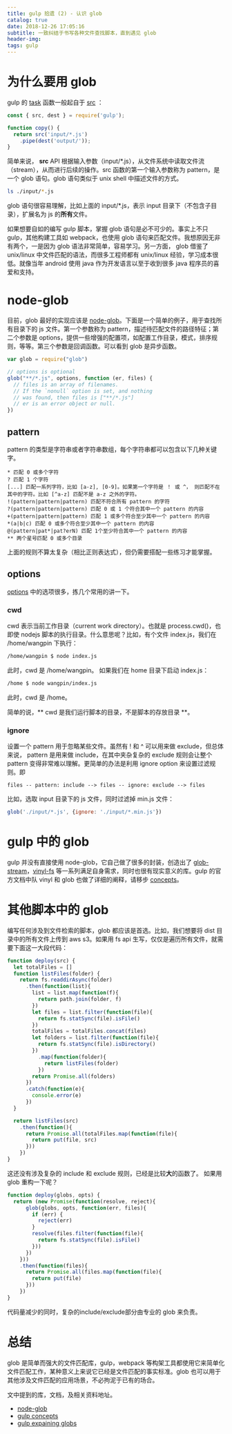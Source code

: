 ```yaml
---
title: gulp 拾遗 (2) - 认识 glob 
catalog: true
date: 2018-12-26 17:05:16
subtitle: 一致纠结于书写各种文件查找脚本，直到遇见 glob
header-img:
tags: gulp
---
```

# 为什么要用 glob
gulp 的 [task](https://gulpjs.com/docs/en/getting-started/creating-tasks) 函数一般起自于 [src](https://gulpjs.com/docs/en/api/src) ：
```javascript
const { src, dest } = require('gulp');

function copy() {
  return src('input/*.js')
    .pipe(dest('output/'));
}
```
简单来说， **src** API 根据输入参数（input/*.js），从文件系统中读取文件流（stream），从而进行后续的操作。src 函数的第一个输入参数称为 pattern，是一个 glob 语句。glob 语句类似于 unix shell 中描述文件的方式。
```bash
ls ./input/*.js
```
glob 语句很容易理解，比如上面的 input/*.js，表示 input 目录下（不包含子目录），扩展名为 js 的**所有**文件。

如果想要自如的编写 gulp 脚本，掌握 glob 语句是必不可少的。事实上不只 gulp，其他构建工具如 webpack，也使用 glob 语句来匹配文件。我想原因无非有两个，一是因为 glob 语法非常简单，容易学习。另一方面， glob 借鉴了 unix/linux 中文件匹配的语法，而很多工程师都有 unix/linux 经验，学习成本很低。就像当年 android 使用 java 作为开发语言以至于收到很多 java 程序员的喜爱和支持。

# node-glob
目前，glob 最好的实现应该是 [node-glob](https://github.com/isaacs/node-glob)。下面是一个简单的例子，用于查找所有目录下的 js 文件。第一个参数称为 pattern，描述待匹配文件的路径特征；第二个参数是 options，提供一些增强的配置项，如配置工作目录，模式，排序规则，等等。第三个参数是回调函数。可以看到 glob 是异步函数。

```javascript
var glob = require("glob")

// options is optional
glob("**/*.js", options, function (er, files) {
  // files is an array of filenames.
  // If the `nonull` option is set, and nothing
  // was found, then files is ["**/*.js"]
  // er is an error object or null.
})
```

## pattern
pattern 的类型是字符串或者字符串数组，每个字符串都可以包含以下几种关键字。
```
* 匹配 0 或多个字符
? 匹配 1 个字符
[...] 匹配一系列字符，比如 [a-z], [0-9]。如果第一个字符是 ！ 或 ^， 则匹配不在其中的字符。比如 [^a-z] 匹配不是 a-z 之外的字符。
!(pattern|pattern|pattern) 匹配不符合所有 pattern 的字符
?(pattern|pattern|pattern) 匹配 0 或 1 个符合其中一个 pattern 的内容
+(pattern|pattern|pattern) 匹配 1 或多个符合至少其中一个 pattern 的内容
*(a|b|c) 匹配 0 或多个符合至少其中一个 pattern 的内容
@(pattern|pat*|pat?erN) 匹配 1个至少符合其中一个 pattern 的内容
** 两个星号匹配 0 或多个目录
```
上面的规则不算太复杂（相比正则表达式），但仍需要搭配一些练习才能掌握。

## options
[options]((https://gulpjs.com/docs/en/api/src#options)) 中的选项很多，拣几个常用的讲一下。
### cwd 
cwd 表示当前工作目录（current work directory）。也就是 process.cwd()，也即使 nodejs 脚本的执行目录。什么意思呢？比如，有个文件 index.js，我们在 /home/wangpin 下执行：
```bash
/home/wangpin $ node index.js
```
此时，cwd 是 /home/wangpin。
如果我们在 home 目录下启动 index.js：
```bash
/home $ node wangpin/index.js
```
此时，cwd 是 /home。

简单的说，** cwd 是我们运行脚本的目录，不是脚本的存放目录 **。

### ignore
设置一个 pattern 用于忽略某些文件。虽然有 ! 和 ^ 可以用来做 exclude，但总体来说， pattern 是用来做 include，在其中夹杂复杂的 exclude 规则会让整个 pattern 变得非常难以理解。更简单的办法是利用 ignore option 来设置过滤规则。即
```
files -- pattern: include --> files -- ignore: exclude --> files
```
比如，选取 input 目录下的 js 文件，同时过滤掉 min.js 文件：
```javascript
glob('./input/*.js', {ignore: './input/*.min.js'})
```

# gulp 中的 glob
gulp 并没有直接使用 node-glob，它自己做了很多的封装，创造出了 [glob-stream](https://github.com/gulpjs/glob-stream)，[vinyl-fs](https://github.com/gulpjs/vinyl-fs) 等一系列满足自身需求，同时也很有现实意义的库。gulp 的官方文档中队 vinyl 和 glob 也做了详细的阐释，请移步 [concepts](https://gulpjs.com/docs/en/api/)。

# 其他脚本中的 glob
编写任何涉及到文件检索的脚本，glob 都应该是首选。比如，我们想要将 dist 目录中的所有文件上传到 aws s3。如果用 fs api 生写，仅仅是遍历所有文件，就需要下面这一大段代码：
```javascript
function deploy(src) {
  let totalFiles = []
  function listFiles(folder) {
    return fs.readdirAsync(folder)
      .then(function(list){
        list = list.map(function(f){
          return path.join(folder, f)
        })
        let files = list.filter(function(file){
          return fs.statSync(file).isFile()
        })
        totalFiles = totalFiles.concat(files)
        let folders = list.filter(function(file){
          return fs.statSync(file).isDirectory()
        })
          .map(function(folder){
            return listFiles(folder)
          })
        return Promise.all(folders)
      })
      .catch(function(e){
        console.error(e)
      })
  }

  return listFiles(src)
    .then(function(){
      return Promise.all(totalFiles.map(function(file){
        return put(file, src)
      }))
    })
}
```
这还没有涉及复杂的 include 和 exclude 规则，已经是比较**大**的函数了。
如果用 glob 重构一下呢？
```javascript
function deploy(globs, opts) {
  return (new Promise(function(resolve, reject){
      glob(globs, opts, function(err, files){
        if (err) {
          reject(err)
        }
        resolve(files.filter(function(file){
          return fs.statSync(file).isFile()
        }))
      })
    }))
    .then(function(files){
      return Promise.all(files.map(function(file){
        return put(file)
      }))
    })
}
```
代码量减少的同时，复杂的include/exclude部分由专业的 glob 来负责。

# 总结
glob 是简单而强大的文件匹配库，gulp，webpack 等构架工具都使用它来简单化文件匹配工作，某种意义上来说它已经是文件匹配的事实标准。glob 也可以用于其他涉及文件匹配的应用场景，不必拘泥于已有的场合。

文中提到的库，文档，及相关资料地址。
* [node-glob](https://github.com/isaacs/node-glob)
* [gulp concepts](https://gulpjs.com/docs/en/api/concepts)
* [gulp expaining globs](https://gulpjs.com/docs/en/getting-started/explaining-globs)






